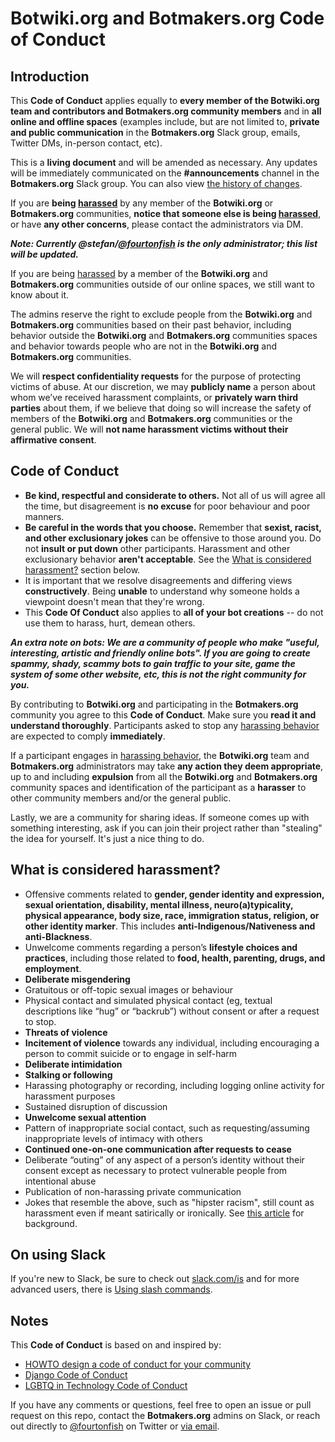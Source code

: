 # Botwiki.org and **Botmakers.org** Code of Conduct

## Introduction


This **Code of Conduct** applies equally to **every member of the Botwiki.org team and contributors and Botmakers.org community members** and in **all online and offline spaces** (examples include, but are not limited to, **private and public communication** in the **Botmakers.org** Slack group, emails, Twitter DMs, in-person contact, etc).

This is a **living document** and will be amended as necessary. Any updates will be immediately communicated on the **#announcements** channel in the **Botmakers.org** Slack group. You can also view [the history of changes](https://github.com/botwiki/botmakers.org/commits/master/Code%20of%20Conduct.md). 

If you are **being [harassed](#what-is-considered-harassment)** by any member of the **Botwiki.org** or **Botmakers.org** communities, **notice that someone else is being [harassed](#what-is-considered-harassment)**, or have **any other concerns**, please contact the administrators via DM.

***Note: Currently @stefan/[@fourtonfish](https://twitter.com/fourtonfish) is the only administrator; this list will be updated.***

If you are being [harassed](#what-is-considered-harassment) by a member of the **Botwiki.org** and **Botmakers.org** communities outside of our online spaces, we still want to know about it.

The admins reserve the right to exclude people from the **Botwiki.org** and **Botmakers.org** communities based on their past behavior, including behavior outside the **Botwiki.org** and **Botmakers.org** communities spaces and behavior towards people who are not in the **Botwiki.org** and **Botmakers.org** communities.

We will **respect confidentiality requests** for the purpose of protecting victims of abuse. At our discretion, we may **publicly name** a person about whom we’ve received harassment complaints, or **privately warn third parties** about them, if we believe that doing so will increase the safety of members of the **Botwiki.org** and **Botmakers.org** communities or the general public. We will **not name harassment victims without their affirmative consent**.

## Code of Conduct

- **Be kind, respectful and considerate to others.** Not all of us will agree all the time, but disagreement is **no excuse** for poor behaviour and poor manners.
- **Be careful in the words that you choose.** Remember that **sexist, racist, and other exclusionary jokes** can be offensive to those around you.  Do not **insult or put down** other participants. Harassment and other exclusionary behavior **aren't acceptable**. See the [What is considered harassment?](#what-is-considered-harassment) section below.
- It is important that we resolve disagreements and differing views **constructively**. Being **unable** to understand why someone holds a viewpoint doesn't mean that they're wrong.
- This **Code Of Conduct** also applies to **all of your bot creations** -- do not use them to harass, hurt, demean others.

***An extra note on bots: We are a community of people who make "useful, interesting, artistic and friendly online bots". If you are going to create spammy, shady, scammy bots to gain traffic to your site, game the system of some other website, etc, this is not the right community for you.***

By contributing to **Botwiki.org** and participating in the **Botmakers.org** community you agree to this **Code of Conduct**. Make sure you **read it and understand thoroughly**.  Participants asked to stop any [harassing behavior](#what-is-considered-harassment) are expected to comply **immediately**.

If a participant engages in [harassing behavior](#what-is-considered-harassment), the **Botwiki.org** team and **Botmakers.org** administrators may take **any action they deem appropriate**, up to and including **expulsion** from all the **Botwiki.org** and **Botmakers.org** community spaces and identification of the participant as a **harasser** to other community members and/or the general public.

Lastly, we are a community for sharing ideas. If someone comes up with something interesting, ask if you can join their project rather than "stealing" the idea for yourself. It's just a nice thing to do.

## What is considered harassment? 
  - Offensive comments related to **gender, gender identity and expression, sexual orientation, disability, mental illness, neuro(a)typicality, physical appearance, body size, race, immigration status, religion, or other identity marker**. This includes **anti-Indigenous/Nativeness and anti-Blackness**.
  - Unwelcome comments regarding a person’s **lifestyle choices and practices**, including those related to **food, health, parenting, drugs, and employment**.
  - **Deliberate misgendering**
  - Gratuitous or off-topic sexual images or behaviour
  - Physical contact and simulated physical contact (eg, textual descriptions like “hug” or “backrub”) without consent or after a request to stop.
  - **Threats of violence**
  - **Incitement of violence** towards any individual, including encouraging a person to commit suicide or to engage in self-harm
  - **Deliberate intimidation**
  - **Stalking or following**
  - Harassing photography or recording, including logging online activity for harassment purposes
  - Sustained disruption of discussion
  - **Unwelcome sexual attention**
  - Pattern of inappropriate social contact, such as requesting/assuming inappropriate levels of intimacy with others
  - **Continued one-on-one communication after requests to cease**
  - Deliberate “outing” of any aspect of a person’s identity without their consent except as necessary to protect vulnerable people from intentional abuse
  - Publication of non-harassing private communication
  - Jokes that resemble the above, such as "hipster racism", still count as harassment even if meant satirically or ironically. See [this article](http://www.racialicious.com/2012/05/02/a-historical-guide-to-hipster-racism/) for background. 

## On using Slack

If you're new to Slack, be sure to check out [slack.com/is](https://slack.com/is) and for more advanced users, there is [Using slash commands](https://slack.zendesk.com/hc/en-us/articles/201259356-Using-slash-commands).

## Notes

This **Code of Conduct** is based on and inspired by:

- [HOWTO design a code of conduct for your community](https://adainitiative.org/2014/02/howto-design-a-code-of-conduct-for-your-community/)
- [Django Code of Conduct](https://www.djangoproject.com/conduct/)
- [LGBTQ in Technology Code of Conduct ](http://lgbtq.technology/coc.html)

If you have any comments or questions, feel free to open an issue or pull request on this repo, contact the **Botmakers.org** admins on Slack, or reach out directly to [@fourtonfish](https://twitter.com/fourtonfish) on Twitter or [via email](mailto:stefan@fourtonfish.com).

